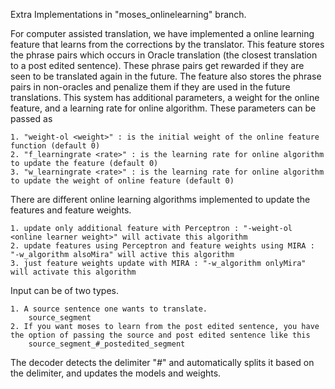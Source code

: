 Extra Implementations in "moses_onlinelearning" branch. 

For computer assisted translation, we have implemented a online learning feature that learns from the corrections by the translator.
This feature stores the phrase pairs which occurs in Oracle translation (the closest translation to a post edited sentence).
These phrase pairs get rewarded if they are seen to be translated again in the future.
The feature also stores the phrase pairs in non-oracles and penalize them if they are used in the future translations.
This system has additional parameters, a weight for the online feature, and a learning rate for online algorithm. 
These parameters can be passed as

	1. "weight-ol <weight>" : is the initial weight of the online feature function (default 0)
	2. "f_learningrate <rate>" : is the learning rate for online algorithm to update the feature (default 0)
	3. "w_learningrate <rate>" : is the learning rate for online algorithm to update the weight of online feature (default 0)

There are different online learning algorithms implemented to update the features and feature weights. 

	1. update only additional feature with Perceptron : "-weight-ol <online learner weight>" will activate this algorithm
	2. update features using Perceptron and feature weights using MIRA : "-w_algorithm alsoMira" will active this algorithm
	3. just feature weights update with MIRA : "-w_algorithm onlyMira" will activate this algorithm

Input can be of two types.

	1. A source sentence one wants to translate. 
		source_segment
	2. If you want moses to learn from the post edited sentence, you have the option of passing the source and post edited sentence like this
		source_segment_#_postedited_segment

The decoder detects the delimiter "_#_" and automatically splits it based on the delimiter, and updates the models and weights.


